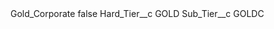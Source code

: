 <?xml version="1.0" encoding="UTF-8"?>
<CustomMetadata xmlns="http://soap.sforce.com/2006/04/metadata" xmlns:xsi="http://www.w3.org/2001/XMLSchema-instance" xmlns:xsd="http://www.w3.org/2001/XMLSchema">
    <label>Gold_Corporate</label>
    <protected>false</protected>
    <values>
        <field>Hard_Tier__c</field>
        <value xsi:type="xsd:string">GOLD</value>
    </values>
    <values>
        <field>Sub_Tier__c</field>
        <value xsi:type="xsd:string">GOLDC</value>
    </values>
</CustomMetadata>
